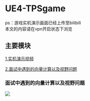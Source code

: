 # UE4-TPSgame
ps：游戏实机演示画面已经上传至bilibili  
本文的内容请在vpn开启状态下浏览 

## 主要模块

[1.实机演示视频](#Update)

[2.面试中遇到的向量计算以及视野问题](#面试中遇到的向量计算以及视野问题)

### 面试中遇到的向量计算以及视野问题

![](https://github.com/Sophia-11/Awesome-CV-Paper-Review/blob/master/images/8.jpg)


